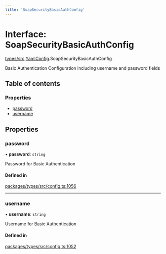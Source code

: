 ```yaml
---
title: 'SoapSecurityBasicAuthConfig'
---
```


# Interface: SoapSecurityBasicAuthConfig

[types/src](../modules/types_src).[YamlConfig](../modules/types_src.YamlConfig).SoapSecurityBasicAuthConfig

Basic Authentication Configuration
Including username and password fields

## Table of contents

### Properties

- [password](types_src.YamlConfig.SoapSecurityBasicAuthConfig#password)
- [username](types_src.YamlConfig.SoapSecurityBasicAuthConfig#username)

## Properties

### password

• **password**: `string`

Password for Basic Authentication

#### Defined in

[packages/types/src/config.ts:1056](https://github.com/Urigo/graphql-mesh/blob/master/packages/types/src/config.ts#L1056)

___

### username

• **username**: `string`

Username for Basic Authentication

#### Defined in

[packages/types/src/config.ts:1052](https://github.com/Urigo/graphql-mesh/blob/master/packages/types/src/config.ts#L1052)
